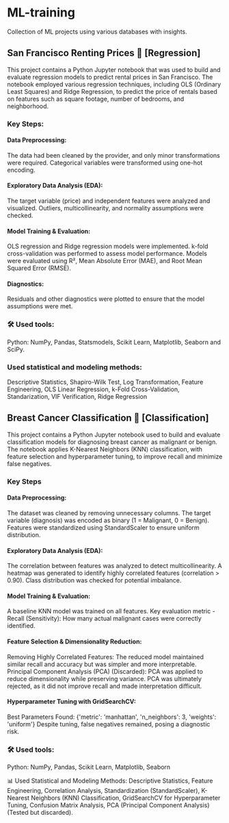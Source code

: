# ML-training
Collection of ML projects using various databases with insights.


## San Francisco Renting Prices 🌉 [Regression]

This project contains a Python Jupyter notebook that was used to build and evaluate regression models to predict rental prices in San Francisco. The notebook employed various regression techniques, including OLS (Ordinary Least Squares) and Ridge Regression, to predict the price of rentals based on features such as square footage, number of bedrooms, and neighborhood.

### Key Steps:
#### Data Preprocessing:
The data had been cleaned by the provider, and only minor transformations were required. Categorical variables were transformed using one-hot encoding.

#### Exploratory Data Analysis (EDA):
The target variable (price) and independent features were analyzed and visualized. Outliers, multicollinearity, and normality assumptions were checked.

#### Model Training & Evaluation:
OLS regression and Ridge regression models were implemented. k-fold cross-validation was performed to assess model performance. Models were evaluated using R², Mean Absolute Error (MAE), and Root Mean Squared Error (RMSE).

#### Diagnostics:
Residuals and other diagnostics were plotted to ensure that the model assumptions were met.

### 🛠️ Used tools: 
Python: NumPy, Pandas, Statsmodels, Scikit Learn, Matplotlib, Seaborn and SciPy.

### Used statistical and modeling methods: 
Descriptive Statistics, Shapiro-Wilk Test, Log Transformation, Feature Engineering, OLS Linear Regression, k-Fold Cross-Validation, Standarization, VIF Verification, Ridge Regression




## Breast Cancer Classification 🏥 [Classification]
This project contains a Python Jupyter notebook used to build and evaluate classification models for diagnosing breast cancer as malignant or benign. The notebook applies K-Nearest Neighbors (KNN) classification, with feature selection and hyperparameter tuning, to improve recall and minimize false negatives.

### Key Steps
#### Data Preprocessing:
The dataset was cleaned by removing unnecessary columns. The target variable (diagnosis) was encoded as binary (1 = Malignant, 0 = Benign). Features were standardized using StandardScaler to ensure uniform distribution.

#### Exploratory Data Analysis (EDA):
The correlation between features was analyzed to detect multicollinearity. A heatmap was generated to identify highly correlated features (correlation > 0.90). Class distribution was checked for potential imbalance.

#### Model Training & Evaluation:
A baseline KNN model was trained on all features. 
Key evaluation metric - Recall (Sensitivity): How many actual malignant cases were correctly identified.

#### Feature Selection & Dimensionality Reduction:
Removing Highly Correlated Features: The reduced model maintained similar recall and accuracy but was simpler and more interpretable.
Principal Component Analysis (PCA) (Discarded): PCA was applied to reduce dimensionality while preserving variance. PCA was ultimately rejected, as it did not improve recall and made interpretation difficult.

#### Hyperparameter Tuning with GridSearchCV:
Best Parameters Found: {'metric': 'manhattan', 'n_neighbors': 3, 'weights': 'uniform'}
Despite tuning, false negatives remained, posing a diagnostic risk.

### 🛠️ Used tools: 
Python: NumPy, Pandas, Scikit Learn, Matplotlib, Seaborn

📊 Used Statistical and Modeling Methods:
Descriptive Statistics, Feature Engineering, Correlation Analysis, Standardization (StandardScaler), K-Nearest Neighbors (KNN) Classification, GridSearchCV for Hyperparameter Tuning, Confusion Matrix Analysis, PCA (Principal Component Analysis) (Tested but discarded).

